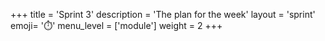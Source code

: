 +++
title = 'Sprint 3'
description = 'The plan for the week'
layout = 'sprint'
emoji= '⏱️'
menu_level = ['module']
weight = 2
+++


